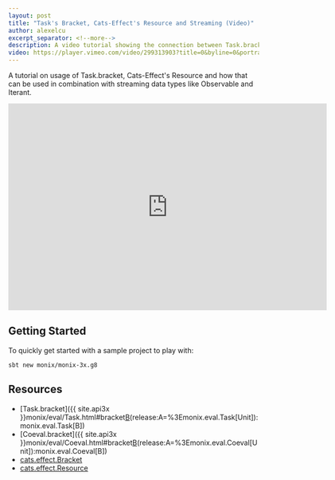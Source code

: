 ```yaml
---
layout: post
title: "Task's Bracket, Cats-Effect's Resource and Streaming (Video)"
author: alexelcu
excerpt_separator: <!--more-->
description: A video tutorial showing the connection between Task.bracket, Resource and the streaming data types.
video: https://player.vimeo.com/video/299313903?title=0&byline=0&portrait=0
---
```


A tutorial on usage of Task.bracket, Cats-Effect's Resource and how
that can be used in combination with streaming data types like
Observable and Iterant.

<!--more-->

<iframe src="https://player.vimeo.com/video/299313903?title=0&byline=0&portrait=0" width="640" height="415" frameborder="0" webkitallowfullscreen mozallowfullscreen allowfullscreen></iframe>

## Getting Started

To quickly get started with a sample project to play with:

```
sbt new monix/monix-3x.g8
```

## Resources

- [Task.bracket]({{ site.api3x }}monix/eval/Task.html#bracket[B](use:A=%3Emonix.eval.Task[B])(release:A=%3Emonix.eval.Task[Unit]):monix.eval.Task[B])
- [Coeval.bracket]({{ site.api3x }}monix/eval/Coeval.html#bracket[B](use:A=%3Emonix.eval.Coeval[B])(release:A=%3Emonix.eval.Coeval[Unit]):monix.eval.Coeval[B])
- [cats.effect.Bracket](https://typelevel.org/cats-effect/typeclasses/bracket.html)
- [cats.effect.Resource](https://typelevel.org/cats-effect/datatypes/resource.html)
